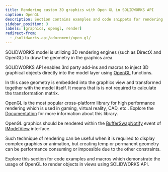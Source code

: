 ```yaml
---
title: Rendering custom 3D graphics with Open GL in SOLIDWORKS API
caption: OpenGL
description: Section contains examples and code snippets for rendering 3D graphics in the model view using SOLIDWORKS API with OpenGL methods
sidebar_position: 3
labels: [graphics, opengl, render]
redirect-from:
  - /solidworks-api/adornment/open-gl/
---
```

SOLIDWORKS model is utilizing 3D rendering engines (such as DirectX and OpenGL) to draw the geometry in the graphics area.

SOLIDWORKS API enables 3rd party add-ins and macros to inject 3D graphical objects directly into the model layer using [OpenGL](https://en.wikipedia.org/wiki/OpenGL) functions.

In this case geometry is embedded into the graphics view and transformed together with the model itself. It means that is is not required to calculate the transformation matrix.

OpenGL is the most popular cross-platform library for high performance rendering which is used in gaming, virtual reality, CAD, etc.. Explore the [Documentation](https://www.opengl.org/documentation/) for more information about this library.

OpenGL graphics should be rendered within the [BufferSwapNotify](https://help.solidworks.com/2018/english/api/sldworksapi/solidworks.interop.sldworks~solidworks.interop.sldworks.dmodelviewevents_bufferswapnotifyeventhandler.html) event of [IModelView](https://help.solidworks.com/2018/english/api/sldworksapi/SolidWorks.Interop.sldworks~SolidWorks.Interop.sldworks.IModelView.html) interface.

Such technique of rendering can be useful when it is required to display complex graphics or animation, but creating temp or permanent geometry can be performance consuming or impossible due to the other constraints.

Explore this section for code examples and macros which demonstrate the usage of OpenGL to render objects in views using SOLIDWORKS API.